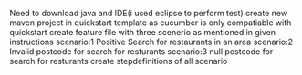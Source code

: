 Need to download java and IDE(i used eclipse to perform test)
create new maven project in quickstart template as cucumber is only compatiable with quickstart
create feature file with three  scenerio as mentioned in given instructions
scenario:1 Positive Search for restaurants in an area
scenario:2 Invalid postcode for search for resturants
scenario:3 null postcode for search for resturants
create stepdefinitions of all scenario
